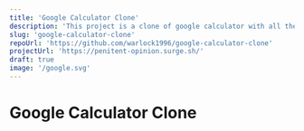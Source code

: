 ```yaml
---
title: 'Google Calculator Clone'
description: 'This project is a clone of google calculator with all the features made in vue 3 + typescript.'
slug: 'google-calculator-clone'
repoUrl: 'https://github.com/warlock1996/google-calculator-clone'
projectUrl: 'https://penitent-opinion.surge.sh/'
draft: true
image: '/google.svg'
---
```


# Google Calculator Clone
